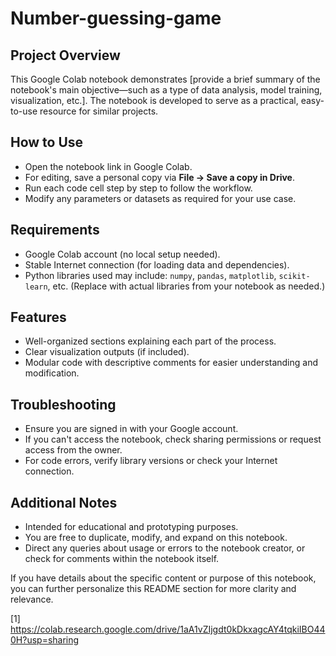# Number-guessing-game
## Project Overview
This Google Colab notebook demonstrates [provide a brief summary of the notebook's main objective—such as a type of data analysis, model training, visualization, etc.]. The notebook is developed to serve as a practical, easy-to-use resource for similar projects.

## How to Use

- Open the notebook link in Google Colab.
- For editing, save a personal copy via **File → Save a copy in Drive**.
- Run each code cell step by step to follow the workflow.
- Modify any parameters or datasets as required for your use case.

## Requirements

- Google Colab account (no local setup needed).
- Stable Internet connection (for loading data and dependencies).
- Python libraries used may include: `numpy`, `pandas`, `matplotlib`, `scikit-learn`, etc. (Replace with actual libraries from your notebook as needed.)

## Features

- Well-organized sections explaining each part of the process.
- Clear visualization outputs (if included).
- Modular code with descriptive comments for easier understanding and modification.

## Troubleshooting

- Ensure you are signed in with your Google account.
- If you can't access the notebook, check sharing permissions or request access from the owner.
- For code errors, verify library versions or check your Internet connection.

## Additional Notes

- Intended for educational and prototyping purposes.
- You are free to duplicate, modify, and expand on this notebook.
- Direct any queries about usage or errors to the notebook creator, or check for comments within the notebook itself.

If you have details about the specific content or purpose of this notebook, you can further personalize this README section for more clarity and relevance.

[1] https://colab.research.google.com/drive/1aA1vZIjgdt0kDkxagcAY4tqkiIBO440H?usp=sharing
